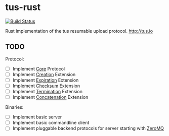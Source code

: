 # tus-rust

[![Build Status](https://travis-ci.org/Rio/tus-rust.svg?branch=master)](https://travis-ci.org/Rio/tus-rust)

Rust implementation of the tus resumable upload protocol. http://tus.io

## TODO
Protocol:
 - [ ] Implement [Core](http://tus.io/protocols/resumable-upload.html#core-protocol) Protocol
 - [ ] Implement [Creation](http://tus.io/protocols/resumable-upload.html#creation) Extension
 - [ ] Implement [Expiration](http://tus.io/protocols/resumable-upload.html#expiration) Extension
 - [ ] Implement [Checksum](http://tus.io/protocols/resumable-upload.html#checksum) Extension
 - [ ] Implement [Termination](http://tus.io/protocols/resumable-upload.html#termination) Extension
 - [ ] Implement [Concatenation](http://tus.io/protocols/resumable-upload.html#concatenation) Extension

Binaries:
 - [ ] Implement basic server
 - [ ] Implement basic commandline client
 - [ ] Implement pluggable backend protocols for server starting with [ZeroMQ](http://zeromq.org)
